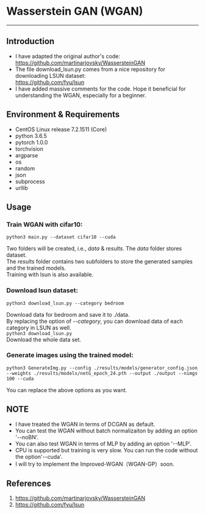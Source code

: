 # Wasserstein GAN (WGAN)
-------------------------------------------------
## Introduction
 * I have adapted the original author's code:<br>
<https://github.com/martinarjovsky/WassersteinGAN> <br>
 * The file download_lsun.py comes from a nice repository for downloading LSUN dataset:<br>
<https://github.com/fyu/lsun> <br>
 * I have added massive comments for the code. Hope it beneficial for understanding the WGAN, especially for a beginner.

## Environment & Requirements
* CentOS Linux release 7.2.1511 (Core)<br>
* python 3.6.5<br>
* pytorch  1.0.0<br>
* torchvision<br>
* argparse<br>
* os<br>
* random<br>
* json<br>
* subprocess<br>
* urllib

## Usage
### Train WGAN with cifar10:<br>

    python3 main.py --dataset cifar10 --cuda
Two folders will be created, i.e., *data* & *results*. The *data* folder stores dataset. <br>
The *results* folder contains two subfolders to store the generated samples and the trained models.<br> 
Training with lsun is also available.
### Download lsun dataset:<br>

    python3 download_lsun.py --category bedroom 
Download data for bedroom and save it to ./data.<br>
By replacing the option of *--category*, you can download data of each category in LSUN as well.<br>
    ```
    python3 download_lsun.py 
    ```
    <br>
Download the whole data set.<br> 
### Generate images using the trained model: <br>

    python3 GenerateImg.py --config ./results/models/generator_config.json --weights ./results/models/netG_epoch_24.pth --output ./output --nimgs 100 --cuda

You can replace the above options as you want.

## NOTE
 * I have treated the WGAN in terms of DCGAN as default.
 * You can test the WGAN without batch normalizaiton by adding an option '--noBN'.<br>
 * You can also test WGAN in terms of MLP by adding an option '--MLP'.<br>
 * CPU is supported but training is very slow. You can run the code without the option'--cuda'.<br> 
 * I will try to implement the Improved-WGAN（WGAN-GP）soon.<br>
 
## References 
1. <https://github.com/martinarjovsky/WassersteinGAN> <br>
2. <https://github.com/fyu/lsun> <br>

